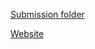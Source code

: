 [Submission folder](https://drive.google.com/drive/folders/19jnu-cWnHhiIjztmrtSuDbYBA3MLRKN0?usp=drive_link)

[Website](http://127.0.0.1:5000/)
